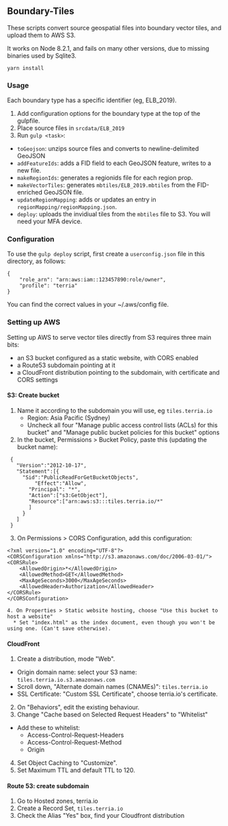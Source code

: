 ## Boundary-Tiles

These scripts convert source geospatial files into boundary vector tiles, and upload them to AWS S3.

It works on Node 8.2.1, and fails on many other versions, due to missing binaries used by Sqlite3.


```
yarn install
```

### Usage

Each boundary type has a specific identifier (eg, ELB_2019).

1. Add configuration options for the boundary type at the top of the gulpfile.
2. Place source files in `srcdata/ELB_2019`
3. Run `gulp <task>`:

* `toGeojson`: unzips source files and converts to newline-delimited GeoJSON
* `addFeatureIds`: adds a FID field to each GeoJSON feature, writes to a new file.
* `makeRegionIds`: generates a regionids file for each region prop.
* `makeVectorTiles`: generates `mbtiles/ELB_2019.mbtiles` from the FID-enriched GeoJSON file.
* `updateRegionMapping`: adds or updates an entry in `regionMapping/regionMapping.json`.
* `deploy`: uploads the invidiual tiles from the `mbtiles` file to S3. You will need your MFA device.

### Configuration

To use the `gulp deploy` script, first create a `userconfig.json` file in this directory, as follows:

```
{
    "role_arn": "arn:aws:iam::123457890:role/owner",
    "profile": "terria"
}
```

You can find the correct values in your ~/.aws/config file.


### Setting up AWS

Setting up AWS to serve vector tiles directly from S3 requires three main bits: 

* an S3 bucket configured as a static website, with CORS enabled
* a Route53 subdomain pointing at it
* a CloudFront distribution pointing to the subdomain, with certificate and CORS settings


#### S3: Create bucket

1. Name it according to the subdomain you will use, eg `tiles.terria.io`
   * Region: Asia Pacific (Sydney)
   * Uncheck all four "Manage public access control lists (ACLs) for this bucket" and "Manage public bucket policies for this bucket" options
2. In the bucket, Permissions > Bucket Policy, paste this (updating the bucket name):

```
 {
   "Version":"2012-10-17",
   "Statement":[{
     "Sid":"PublicReadForGetBucketObjects",
         "Effect":"Allow",
       "Principal": "*",
       "Action":["s3:GetObject"],
       "Resource":["arn:aws:s3:::tiles.terria.io/*"
       ]
     }
   ]
 }
```
3. On Permissions > CORS Configuration, add this configuration:

```
<?xml version="1.0" encoding="UTF-8"?>
<CORSConfiguration xmlns="http://s3.amazonaws.com/doc/2006-03-01/">
<CORSRule>
    <AllowedOrigin>*</AllowedOrigin>
    <AllowedMethod>GET</AllowedMethod>
    <MaxAgeSeconds>3000</MaxAgeSeconds>
    <AllowedHeader>Authorization</AllowedHeader>
</CORSRule>
</CORSConfiguration>

4. On Properties > Static website hosting, choose "Use this bucket to host a website"
  * Set "index.html" as the index document, even though you won't be using one. (Can't save otherwise).

```

#### CloudFront

1. Create a distribution, mode "Web".
  *  Origin domain name: select your S3 name: `tiles.terria.io.s3.amazonaws.com`
  * Scroll down, "Alternate domain names (CNAMEs)": `tiles.terria.io`
  * SSL Certificate: "Custom SSL Certificate", choose terria.io's certificate.
2. On "Behaviors", edit the existing behaviour.
3. Change "Cache based on Selected Request Headers" to "Whitelist"
  * Add these to whitelist:
    - Access-Control-Request-Headers
    - Access-Control-Request-Method
    - Origin
4. Set Object Caching to "Customize".
5. Set Maximum TTL and default TTL to 120.


#### Route 53: create subdomain

1. Go to Hosted zones, terria.io
2. Create a Record Set, `tiles.terria.io`
3. Check the Alias "Yes" box, find your Cloudfront distribution
